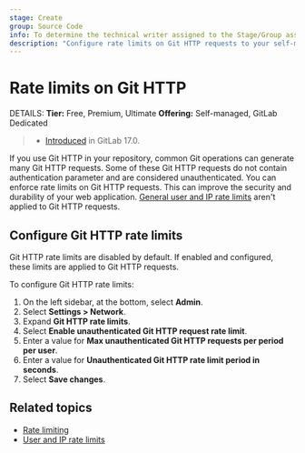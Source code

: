 ```yaml
---
stage: Create
group: Source Code
info: To determine the technical writer assigned to the Stage/Group associated with this page, see https://handbook.gitlab.com/handbook/product/ux/technical-writing/#assignments
description: "Configure rate limits on Git HTTP requests to your self-managed GitLab instance."
---
```


# Rate limits on Git HTTP

DETAILS:
**Tier:** Free, Premium, Ultimate
**Offering:** Self-managed, GitLab Dedicated

> - [Introduced](https://gitlab.com/gitlab-org/gitlab/-/merge_requests/147112) in GitLab 17.0.

If you use Git HTTP in your repository,
common Git operations can generate many Git HTTP requests.
Some of these Git HTTP requests do not contain authentication parameter and
are considered unauthenticated. You can enforce rate limits on Git HTTP requests.
This can improve the security and durability of your web application.
[General user and IP rate limits](../settings/user_and_ip_rate_limits.md) aren't applied
to Git HTTP requests.

## Configure Git HTTP rate limits

Git HTTP rate limits are disabled by default. If enabled and configured, these limits
are applied to Git HTTP requests.

To configure Git HTTP rate limits:

1. On the left sidebar, at the bottom, select **Admin**.
1. Select **Settings > Network**.
1. Expand **Git HTTP rate limits**.
1. Select **Enable unauthenticated Git HTTP request rate limit**.
1. Enter a value for **Max unauthenticated Git HTTP requests per period per user**.
1. Enter a value for **Unauthenticated Git HTTP rate limit period in seconds**.
1. Select **Save changes**.

## Related topics

- [Rate limiting](../../security/rate_limits.md)
- [User and IP rate limits](../settings/user_and_ip_rate_limits.md)
